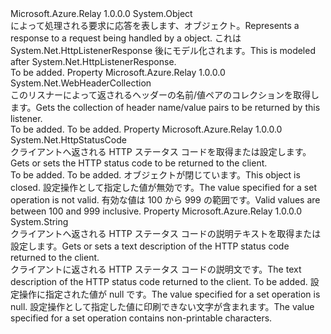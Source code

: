 <Type Name="RelayedHttpListenerResponse" FullName="Microsoft.Azure.Relay.RelayedHttpListenerResponse">
  <TypeSignature Language="C#" Value="public sealed class RelayedHttpListenerResponse" />
  <TypeSignature Language="ILAsm" Value=".class public auto ansi sealed beforefieldinit RelayedHttpListenerResponse extends System.Object" />
  <TypeSignature Language="DocId" Value="T:Microsoft.Azure.Relay.RelayedHttpListenerResponse" />
  <TypeSignature Language="VB.NET" Value="Public NotInheritable Class RelayedHttpListenerResponse" />
  <TypeSignature Language="F#" Value="type RelayedHttpListenerResponse = class" />
  <AssemblyInfo>
    <AssemblyName>Microsoft.Azure.Relay</AssemblyName>
    <AssemblyVersion>1.0.0.0</AssemblyVersion>
  </AssemblyInfo>
  <Base>
    <BaseTypeName>System.Object</BaseTypeName>
  </Base>
  <Interfaces />
  <Docs>
    <summary>
            <span data-ttu-id="5ae4e-101">によって処理される要求に応答を表します、<see cref="T:Microsoft.Azure.Relay.HybridConnectionListener" />オブジェクト。</span><span class="sxs-lookup"><span data-stu-id="5ae4e-101">Represents a response to a request being handled by a <see cref="T:Microsoft.Azure.Relay.HybridConnectionListener" /> object.</span></span>
            <span data-ttu-id="5ae4e-102">これは System.Net.HttpListenerResponse 後にモデル化されます。</span><span class="sxs-lookup"><span data-stu-id="5ae4e-102">This is modeled after System.Net.HttpListenerResponse.</span></span>
            </summary>
    <remarks>To be added.</remarks>
  </Docs>
  <Members>
    <Member MemberName="Headers">
      <MemberSignature Language="C#" Value="public System.Net.WebHeaderCollection Headers { get; }" />
      <MemberSignature Language="ILAsm" Value=".property instance class System.Net.WebHeaderCollection Headers" />
      <MemberSignature Language="DocId" Value="P:Microsoft.Azure.Relay.RelayedHttpListenerResponse.Headers" />
      <MemberSignature Language="VB.NET" Value="Public ReadOnly Property Headers As WebHeaderCollection" />
      <MemberSignature Language="F#" Value="member this.Headers : System.Net.WebHeaderCollection" Usage="Microsoft.Azure.Relay.RelayedHttpListenerResponse.Headers" />
      <MemberType>Property</MemberType>
      <AssemblyInfo>
        <AssemblyName>Microsoft.Azure.Relay</AssemblyName>
        <AssemblyVersion>1.0.0.0</AssemblyVersion>
      </AssemblyInfo>
      <ReturnValue>
        <ReturnType>System.Net.WebHeaderCollection</ReturnType>
      </ReturnValue>
      <Docs>
        <summary>
            <span data-ttu-id="5ae4e-103">このリスナーによって返されるヘッダーの名前/値ペアのコレクションを取得します。</span><span class="sxs-lookup"><span data-stu-id="5ae4e-103">Gets the collection of header name/value pairs to be returned by this listener.</span></span>
            </summary>
        <value>To be added.</value>
        <remarks>To be added.</remarks>
      </Docs>
    </Member>
    <Member MemberName="StatusCode">
      <MemberSignature Language="C#" Value="public System.Net.HttpStatusCode StatusCode { get; set; }" />
      <MemberSignature Language="ILAsm" Value=".property instance valuetype System.Net.HttpStatusCode StatusCode" />
      <MemberSignature Language="DocId" Value="P:Microsoft.Azure.Relay.RelayedHttpListenerResponse.StatusCode" />
      <MemberSignature Language="VB.NET" Value="Public Property StatusCode As HttpStatusCode" />
      <MemberSignature Language="F#" Value="member this.StatusCode : System.Net.HttpStatusCode with get, set" Usage="Microsoft.Azure.Relay.RelayedHttpListenerResponse.StatusCode" />
      <MemberType>Property</MemberType>
      <AssemblyInfo>
        <AssemblyName>Microsoft.Azure.Relay</AssemblyName>
        <AssemblyVersion>1.0.0.0</AssemblyVersion>
      </AssemblyInfo>
      <ReturnValue>
        <ReturnType>System.Net.HttpStatusCode</ReturnType>
      </ReturnValue>
      <Docs>
        <summary><span data-ttu-id="5ae4e-104">クライアントへ返される HTTP ステータス コードを取得または設定します。</span><span class="sxs-lookup"><span data-stu-id="5ae4e-104">Gets or sets the HTTP status code to be returned to the client.</span></span></summary>
        <value>To be added.</value>
        <remarks>To be added.</remarks>
        <exception cref="T:System.ObjectDisposedException"><span data-ttu-id="5ae4e-105">オブジェクトが閉じています。</span><span class="sxs-lookup"><span data-stu-id="5ae4e-105">This object is closed.</span></span></exception>
        <exception cref="T:System.Net.ProtocolViolationException"><span data-ttu-id="5ae4e-106">設定操作として指定した値が無効です。</span><span class="sxs-lookup"><span data-stu-id="5ae4e-106">The value specified for a set operation is not valid.</span></span> <span data-ttu-id="5ae4e-107">有効な値は 100 から 999 の範囲です。</span><span class="sxs-lookup"><span data-stu-id="5ae4e-107">Valid values are between 100 and 999 inclusive.</span></span></exception>
      </Docs>
    </Member>
    <Member MemberName="StatusDescription">
      <MemberSignature Language="C#" Value="public string StatusDescription { get; set; }" />
      <MemberSignature Language="ILAsm" Value=".property instance string StatusDescription" />
      <MemberSignature Language="DocId" Value="P:Microsoft.Azure.Relay.RelayedHttpListenerResponse.StatusDescription" />
      <MemberSignature Language="VB.NET" Value="Public Property StatusDescription As String" />
      <MemberSignature Language="F#" Value="member this.StatusDescription : string with get, set" Usage="Microsoft.Azure.Relay.RelayedHttpListenerResponse.StatusDescription" />
      <MemberType>Property</MemberType>
      <AssemblyInfo>
        <AssemblyName>Microsoft.Azure.Relay</AssemblyName>
        <AssemblyVersion>1.0.0.0</AssemblyVersion>
      </AssemblyInfo>
      <ReturnValue>
        <ReturnType>System.String</ReturnType>
      </ReturnValue>
      <Docs>
        <summary><span data-ttu-id="5ae4e-108">クライアントへ返される HTTP ステータス コードの説明テキストを取得または設定します。</span><span class="sxs-lookup"><span data-stu-id="5ae4e-108">Gets or sets a text description of the HTTP status code returned to the client.</span></span></summary>
        <value><span data-ttu-id="5ae4e-109">クライアントに返される HTTP ステータス コードの説明文です。</span><span class="sxs-lookup"><span data-stu-id="5ae4e-109">The text description of the HTTP status code returned to the client.</span></span></value>
        <remarks>To be added.</remarks>
        <exception cref="T:System.ArgumentNullException"><span data-ttu-id="5ae4e-110">設定操作に指定された値が null です。</span><span class="sxs-lookup"><span data-stu-id="5ae4e-110">The value specified for a set operation is null.</span></span></exception>
        <exception cref="T:System.ArgumentException"><span data-ttu-id="5ae4e-111">設定操作として指定した値に印刷できない文字が含まれます。</span><span class="sxs-lookup"><span data-stu-id="5ae4e-111">The value specified for a set operation contains non-printable characters.</span></span></exception>
      </Docs>
    </Member>
  </Members>
</Type>